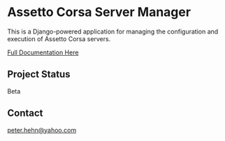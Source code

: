 Assetto Corsa Server Manager
============================

This is a Django-powered application for managing the configuration and execution of Assetto Corsa servers.

[Full Documentation Here](http://acservermanager.readthedocs.io/en/latest/index.html)


Project Status
--------------

Beta


Contact
-------

peter.hehn@yahoo.com

